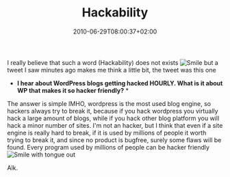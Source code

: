 ﻿---
title: "Hackability"
description: ""
date: 2010-06-29T08:00:37+02:00
draft: false
tags: [General]
categories: [General]
---
I really believe that such a word (Hackability) does not exists ![Smile](https://www.codewrecks.com/blog/wp-content/uploads/2010/06/wlEmoticonsmile.png) but a tweet I saw minutes ago makes me think a little bit, the tweet was this one

* **I hear about WordPress blogs getting hacked HOURLY. What is it about WP that makes it so hacker friendly?** *

The answer is simple IMHO, wordpress is the most used blog engine, so hackers always try to break it, because if you hack wordpress you virtually hack a large amount of blogs, while if you hack other blog platform you will hack a minor number of sites. I'm not an hacker, but I think that even if a site engine is really hard to break, if it is used by millions of people it worth trying to break it, and since no product is bugfree, surely some flaws will be found. Every program used by millions of people can be hacker friendly ![Smile with tongue out](https://www.codewrecks.com/blog/wp-content/uploads/2010/06/wlEmoticonsmilewithtongueout.png)

Alk.
